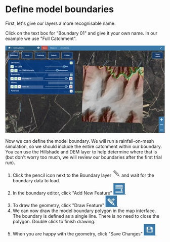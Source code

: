 # Define model boundaries

First, let's give our layers a more recognisable name.

Click on the text box for "Boundary 01" and give it your own name. In our example we use "Full Catchment".

![](../_static/getting-started-draw-boundary.gif)

Now we can define the model boundary. We will run a rainfall-on-mesh simulation, so we should include the entire catchment within our boundary. You can use the Hillshade and DEM layer to help determine where that is (but don't worry too much, we will review our boundaries after the first trial run).

1. Click the pencil icon next to the Boundary layer ![](../_static/icon-pencil.png) and wait for the boundary data to load.
2. In the boundary editor, click "Add New Feature" ![](../_static/icon-add-new-feature.png).
3. To draw the geometry, click "Draw Feature" ![](../_static/icon-draw-feature.png).
4. We can now draw the model boundary polygon in the map interface. The boundary is defined as a single line. There is no need to close the polygon. Double click to finish drawing.
5. When you are happy with the geometry, click "Save Changes" ![](../_static/icon-save-changes.png).

